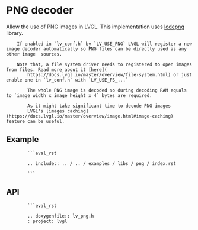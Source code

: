 
# PNG decoder

Allow the use of PNG images in LVGL. This implementation uses [lodepng](https://github.com/lvandeve/lodepng) library.

		If enabled in `lv_conf.h` by `LV_USE_PNG` LVGL will register a new image decoder automatically so PNG files can be directly used as any other image  sources.

		Note that, a file system driver needs to registered to open images from files. Read more about it [here](
			https://docs.lvgl.io/master/overview/file-system.html) or just enable one in `lv_conf.h` with `LV_USE_FS_...`

			The whole PNG image is decoded so during decoding RAM equals to `image width x image height x 4` bytes are required.

			As it might take significant time to decode PNG images
			LVGL's [images caching](https://docs.lvgl.io/master/overview/image.html#image-caching) feature can be useful.

## Example
			```eval_rst

			.. include:: .. / .. / examples / libs / png / index.rst

			```

## API

			```eval_rst

			.. doxygenfile:: lv_png.h
			: project: lvgl

